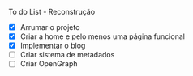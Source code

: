 To do List - Reconstrução

- [x] Arrumar o projeto
- [x] Criar a home e pelo menos uma página funcional
- [x] Implementar o blog
- [ ] Criar sistema de metadados
- [ ] Criar OpenGraph

<!-- - [ ] Migrar para Metadata API;
- [ ] Terminar o metadada do windows 10;
- [ ] Arrumar o botão de tema;
- [ ] Automatizar os metadados;
- [ ] Refatorar componentes;
- [ ] Imagens devem utilizar o [componente react "Image"](https://nextjs.org/docs/pages/building-your-application/optimizing/images);
    - [ ] A imagem do componente "Carousel" deve deixar de ser um background
- [ ] Criar a página do manifesto -->